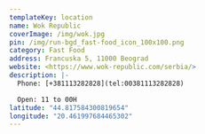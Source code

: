 ```yaml
---
templateKey: location
name: Wok Republic
coverImage: /img/wok.jpg
pin: /img/run-bgd_fast-food_icon_100x100.png
category: Fast Food
address: Francuska 5, 11000 Beograd
website: <https://www.wok-republic.com/serbia/>
description: |-
  Phone: [+381113282828](tel:00381113282828)

  Open: 11 to 00H
latitude: "44.817584300819654"
longitude: "20.461997684465302"
---
```

